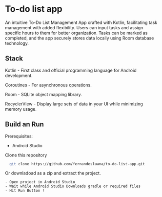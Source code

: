 # To-do list app

An intuitive To-Do List Management App crafted with Kotlin, facilitating task management with added flexibility. Users can input tasks and assign specific hours to them for better organization. Tasks can be marked as completed, and the app securely stores data locally using Room database technology.
<br>
## Stack

Kotlin - First class and official programming language for Android development.

Coroutines - For asynchronous operations.

Room - SQLite object mapping library.

RecyclerView - Display large sets of data in your UI while minimizing memory usage.


## Build an Run

Prerequisites:

 - Android Studio


Clone this repository

```bash
  git clone https://github.com/fernandesluana/to-do-list-app.git
```
Or downladoad as a zip and extract the project.


    - Open project in Android Studio
    - Wait while Android Studio Downloads gradle or required files
    - Hit Run Button !
